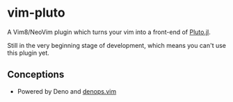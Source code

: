 # vim-pluto
A Vim8/NeoVim plugin which turns your vim into a front-end of [Pluto.jl](https://github.com/fonsp/Pluto.jl).

Still in the very beginning stage of development, which means you can't use this plugin yet.

## Conceptions
- Powered by Deno and [denops.vim](https://github.com/vim-denops/denops.vim)
